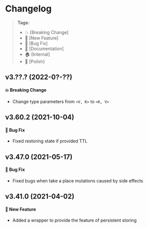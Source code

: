 Changelog
=========

> **Tags:**
> - :boom:       [Breaking Change]
> - :rocket:     [New Feature]
> - :bug:        [Bug Fix]
> - :memo:       [Documentation]
> - :house:      [Internal]
> - :nail_care:  [Polish]

## v3.??.? (2022-0?-??)

####  :boom: Breaking Change

* Change type parameters from `<V, K>` to `<K, V>`

## v3.60.2 (2021-10-04)

#### :bug: Bug Fix

* Fixed restoring state if provided TTL

## v3.47.0 (2021-05-17)

#### :bug: Bug Fix

* Fixed bugs when take a place mutations caused by side effects

## v3.41.0 (2021-04-02)

#### :rocket: New Feature

* Added a wrapper to provide the feature of persistent storing
